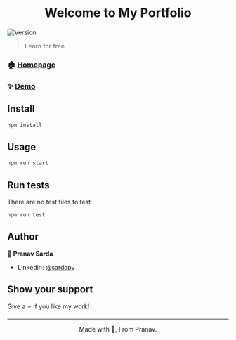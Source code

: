 
<h1 align="center">Welcome to My Portfolio</h1>
<p>
  <img alt="Version" src="https://travis-ci.com/sardapv/portfolio.svg?branch=main" />
</p>

> Learn for free

### 🏠 [Homepage](https://github.com/yahu1031/docs-site#readme)

### ✨ [Demo](https://freelearn.vercel.app/)

## Install

```sh
npm install
```

## Usage

```sh
npm run start
```

## Run tests

There are no test files to test.

```sh
npm run test
```

## Author

👤 **Pranav Sarda**

* Linkedin: [@sardapv](https://www.linkedin.com/in/sardapv/)

## Show your support

Give a ⭐️ if you like my work!

***
<p align="center"> Made with 💚, From Pranav. </p> <br />
